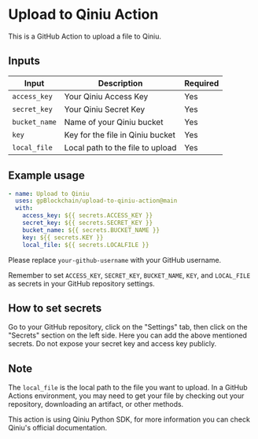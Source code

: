 # Upload to Qiniu Action

This is a GitHub Action to upload a file to Qiniu.

## Inputs

| Input        | Description                       | Required |
|--------------|-----------------------------------|----------|
| `access_key` | Your Qiniu Access Key             | Yes      |
| `secret_key` | Your Qiniu Secret Key             | Yes      |
| `bucket_name`| Name of your Qiniu bucket         | Yes      |
| `key`        | Key for the file in Qiniu bucket  | Yes      |
| `local_file`  | Local path to the file to upload  | Yes      |

## Example usage

```yaml
- name: Upload to Qiniu
  uses: gpBlockchain/upload-to-qiniu-action@main
  with:
    access_key: ${{ secrets.ACCESS_KEY }}
    secret_key: ${{ secrets.SECRET_KEY }}
    bucket_name: ${{ secrets.BUCKET_NAME }}
    key: ${{ secrets.KEY }}
    local_file: ${{ secrets.LOCALFILE }}
```

Please replace `your-github-username` with your GitHub username.

Remember to set `ACCESS_KEY`, `SECRET_KEY`, `BUCKET_NAME`, `KEY`, and `LOCAL_FILE` as secrets in your GitHub repository settings.

## How to set secrets

Go to your GitHub repository, click on the "Settings" tab, then click on the "Secrets" section on the left side. Here you can add the above mentioned secrets. Do not expose your secret key and access key publicly.

## Note

The `local_file` is the local path to the file you want to upload. In a GitHub Actions environment, you may need to get your file by checking out your repository, downloading an artifact, or other methods.

This action is using Qiniu Python SDK, for more information you can check Qiniu's official documentation.
